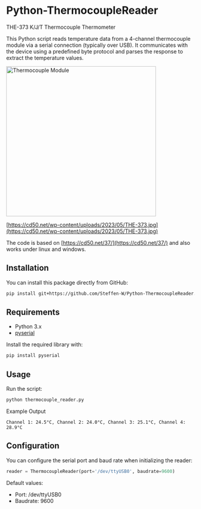# Python-ThermocoupleReader
THE-373 K/J/T Thermocouple Thermometer

This Python script reads temperature data from a 4-channel thermocouple module via a serial connection (typically over USB). It communicates with the device using a predefined byte protocol and parses the response to extract the temperature values.

<img src="https://cd50.net/wp-content/uploads/2023/05/THE-373.jpg" alt="Thermocouple Module" height="400"/>

[https://cd50.net/wp-content/uploads/2023/05/THE-373.jpg](https://cd50.net/wp-content/uploads/2023/05/THE-373.jpg)

The code is based on [https://cd50.net/37/](https://cd50.net/37/) and also works under linux and windows.

## Installation

You can install this package directly from GitHub:

```bash
pip install git+https://github.com/Steffen-W/Python-ThermocoupleReader.git
```

## Requirements

- Python 3.x  
- [pyserial](https://pypi.org/project/pyserial/)

Install the required library with:

```bash
pip install pyserial
```

## Usage
Run the script:

```bash
python thermocouple_reader.py
```

Example Output

```
Channel 1: 24.5°C, Channel 2: 24.0°C, Channel 3: 25.1°C, Channel 4: 28.9°C
```

## Configuration

You can configure the serial port and baud rate when initializing the reader:

```python
reader = ThermocoupleReader(port='/dev/ttyUSB0', baudrate=9600)
```

Default values:
- Port: /dev/ttyUSB0
- Baudrate: 9600